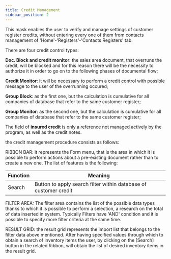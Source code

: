 ```yaml
---
title: Credit Management
sidebar_position: 2
---
```


This mask enables the user to verify and manage settings of customer register credits, without entering every one of them from contacts management of 'Home'-'Registers'-'Contacts Registers' tab.

There are four credit control types:

**Doc. Block and credit monitor**: the sales area document, that overruns the credit, will be blocked and for this reason there will be the necessity to authorize it in order to go on to the following phases of documental flow;

**Credit Monitor**: it will be necessary to perform a credit control with possible message to the user of the overrunning occured;

**Group Block**: as the first one, but the calculation is cumulative for all companies of database that refer to the same customer register;

**Group Monitor**: as the second one, but the calculation is cumulative for all companies of database that refer to the same customer register;

The field of **insured credit** is only a reference not managed actively by the program, as well as the credit notes.

the credit management procedure consists as follows:

RIBBON BAR: it represents the Form menu, that is the area in which it is possible to perform actions about a pre-existing document rather than to create a new one. The list of features is the following:



| Function | Meaning |
| --- | --- |
| Search | Button to apply search filter within database of customer credit |

FILTER AREA: The filter area contains the list of the possible data types thanks to which it is possible to perform a selection, a research on the total of data inserted in system. Typically Filters have 'AND' condition and it is possible to specify more filter criteria at the same time.

RESULT GRID: the result grid represents the import list that belongs to the filter data above mentioned. After having specified values through which to obtain a search of inventory items the user, by clicking on the [Search] button in the related Ribbon, will obtain the list of desired inventory items in the result grid.







